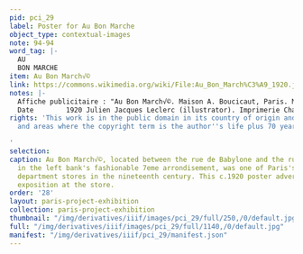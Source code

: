 ```yaml
---
pid: pci_29
label: Poster for Au Bon Marche
object_type: contextual-images
note: 94-94
word_tag: |-
  AU
  BON MARCHE
item: Au Bon March√©
link: https://commons.wikimedia.org/wiki/File:Au_Bon_March%C3%A9_1920.jpg
notes: |-
  Affiche publicitaire : "Au Bon March√©. Maison A. Boucicaut, Paris. Mardi 2 mars et jours suivants, exposition g√©n√©rale."
  Date        1920 Julien Jacques Leclerc (illustrator). Imprimerie Chaix, Paris (publisher).
rights: 'This work is in the public domain in its country of origin and other countries
  and areas where the copyright term is the author''s life plus 70 years or fewer.

'
selection: 
caption: Au Bon March√©, located between the rue de Babylone and the rue de Sevres
  in the left bank's fashionable 7eme arrondisement, was one of Paris's first modern
  department stores in the nineteenth century. This c.1920 poster advertises a general
  exposition at the store.
order: '28'
layout: paris-project-exhibition
collection: paris-project-exhibition
thumbnail: "/img/derivatives/iiif/images/pci_29/full/250,/0/default.jpg"
full: "/img/derivatives/iiif/images/pci_29/full/1140,/0/default.jpg"
manifest: "/img/derivatives/iiif/pci_29/manifest.json"
---
```

